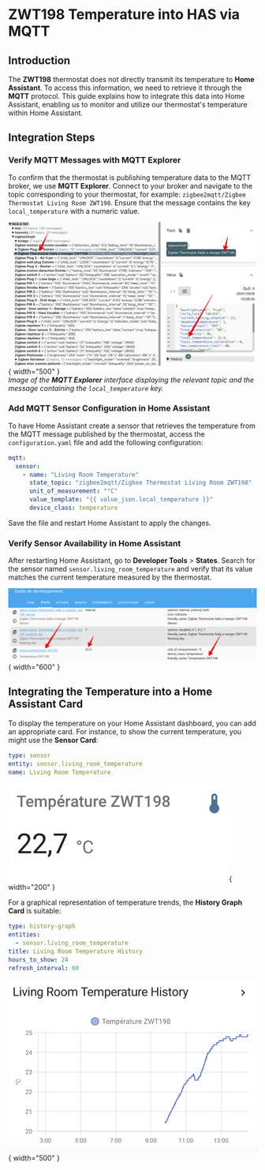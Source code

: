 # ZWT198 Temperature into HAS via MQTT

## Introduction

The **ZWT198** thermostat does not directly transmit its temperature to **Home Assistant**. To access this information, we need to retrieve it through the **MQTT** protocol. This guide explains how to integrate this data into Home Assistant, enabling us to monitor and utilize our thermostat's temperature within Home Assistant.

## Integration Steps

### Verify MQTT Messages with MQTT Explorer

   To confirm that the thermostat is publishing temperature data to the MQTT broker, we use **MQTT Explorer**. Connect to your broker and navigate to the topic corresponding to your thermostat, for example: `zigbee2mqtt/Zigbee Thermostat Living Room ZWT198`. Ensure that the message contains the key `local_temperature` with a numeric value.

![MQTT Explorer interface showing the topic and temperature](Images/2025-01-03_10-36-39.png){ width="500" }<br>
   *Image of the **MQTT Explorer** interface displaying the relevant topic and the message containing the `local_temperature` key.*

### Add MQTT Sensor Configuration in Home Assistant

   To have Home Assistant create a sensor that retrieves the temperature from the MQTT message published by the thermostat, access the `configuration.yaml` file and add the following configuration:

   ```yaml
   mqtt:
     sensor:
       - name: "Living Room Temperature"
         state_topic: "zigbee2mqtt/Zigbee Thermostat Living Room ZWT198"
         unit_of_measurement: "°C"
         value_template: "{{ value_json.local_temperature }}"
         device_class: temperature
   ```

   Save the file and restart Home Assistant to apply the changes.

### Verify Sensor Availability in Home Assistant

   After restarting Home Assistant, go to **Developer Tools** > **States**. Search for the sensor named `sensor.living_room_temperature` and verify that its value matches the current temperature measured by the thermostat.

   ![Home Assistant Developer Tools showing the temperature sensor](Images/2025-01-03_11-02-48.png){ width="600" }<br>

## Integrating the Temperature into a Home Assistant Card

To display the temperature on your Home Assistant dashboard, you can add an appropriate card. For instance, to show the current temperature, you might use the **Sensor Card**:

```yaml
type: sensor
entity: sensor.living_room_temperature
name: Living Room Temperature
```

![Temperature card in Home Assistant](Images/2025-01-03_11-05-54.png){ width="200" }

For a graphical representation of temperature trends, the **History Graph Card** is suitable:

```yaml
type: history-graph
entities:
  - sensor.living_room_temperature
title: Living Room Temperature History
hours_to_show: 24
refresh_interval: 60
```

![Temperature card in Home Assistant](Images/2025-01-03_11-11-35.png){ width="500" }

